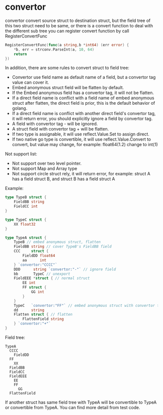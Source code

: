 # convertor
convertor convert source struct to destination struct, 
but the field tree of this two struct need to be same, 
or there is a convert function to deal with the different sub tree
you can register convert function by call RegisterConvertFunc
```go
RegisterConvertFunc(func(a string,b *int64) (err error) {
    *b, err = strconv.ParseInt(a, 10, 64)
    return
})
```
In addition, there are some rules to convert struct to field tree:
- Convertor use field name as default name of a field, but a convertor tag value can cover it.
- Embed anonymous struct field will be flatten by default.
- If the Embed anonymous field has a convertor tag, it will not be flatten.
- If a direct field name is conflict with a field name of embed anonymous struct after flatten, the direct field is prior, this is the default behavior of golang.
- If a direct field name is conflict with another direct field's convertor tag, it will return error, you should explicitly ignore a field by convertor tag.
- A field with convertor tag - will be ignored.
- A struct field with convertor tag + will be flatten.
- If two type is assignable, it will use reflect.Value.Set to assign direct.
- If two native go type is convertible, it will use reflect.Value.Convert to convert, but value may change, for example: float64(1.2) change to int(1)

Not support list:
- Not support over two level pointer.
- Not support Map and Array type
- Not support circle struct rely, it will return error, for example: struct A has a field struct B, and struct B has a field struct A

Example:
```go
type TypeB struct {
    FieldBB string
    FieldCC int
}

type TypeC struct {
    XX float32
}

type TypeA struct {
    TypeB // embed anonymous struct, flatten
    FieldBB string // cover TypeB's FieldBB field
    CCC     struct {
        FieldDD float64
        aa      int
    } `convertor:"CCCC"`
    DDD      string `convertor:"-"` // ignore field
    bb       TypeC // unexport
    FieldEEE *struct { // normal struct
        EE int
        FF struct {
            GG int
        }
    }
    TypeC   `convertor:"FF"` // embed anonymous struct with convertor tag, don't flatten
    dd      string
    Flatten struct { // flatten
        FlattenField string
    } `convertor:"+"`
}
```
Field tree:
```
TypeA
  CCCC
    FieldDD
  FF
    XX
  FieldBB
  FieldCC
  FieldEEE
    EE
    FF
      GG
  FlattenField
```
If another struct has same field tree with TypeA will be convertible to TypeA or convertible from TypeA.
You can find more detail from test code.